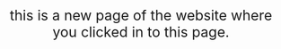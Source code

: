 <style>
body2 {
text-align: center;
font-size:25px;  
}
</style>
<html>
  <body2><p>this is a new page of the website where you clicked in to this page.</p></body2>
  </html>
